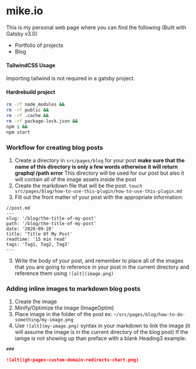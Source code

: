 # mike.io

This is my personal web page where you can find the following (Built with Gatsby v3.0)

- Portfolio of projects
- Blog

#### TailwindCSS Usage

Importing tailwind is not required in a gatsby project.

#### Hardrebuild project

```bash
rm -rf node_modules &&
rm -rf public &&
rm -rf .cache &&
rm -rf package-lock.json &&
npm i &&
npm start
```

### Workflow for creating blog posts

1. Create a directory in `src/pages/blog` for your post **make sure that the name of this directory is only a few words otherwise it will return graphql /path error** This directory will be used for our post but also it will contain all of the image assets inside the post
2. Create the markdown file that will be the post. `touch src/pages/blog/how-to-use-this-plugin/how-to-use-this-plugin.md`
3. Fill out the front matter of your post with the appropriate information:

```
//post.md
---
slug: '/blog/the-title-of-my-post'
path: '/blog/the-title-of-my-post'
date: '2020-09-28'
title: 'Title Of My Post'
readtime: '15 min read'
tags: 'Tag1, Tag2, Tag3'
---
```

3. Write the body of your post, and remember to place all of the images that you are going to reference in your post in the current directory and reference them using `![alt](image.png)`

### Adding inline images to markdown blog posts

1. Create the image
2. Minify/Optimize the image (ImageOptim)
3. Place image in the folder of the post ex: `~/src/pages/blog/how-to-do-something/my-image.png`
4. Use `![alt](my-image.png)` syntax in your markdown to link the image (it will assume the image is in the current directory of the blog post) If the iamge is not showing up than preface with a blank Heading3 example:

```markdown
###

![alt](gh-pages-custom-domain-redirects-chart.png)
```

